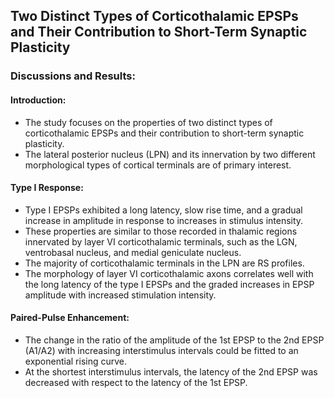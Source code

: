 
## Two Distinct Types of Corticothalamic EPSPs and Their Contribution to Short-Term Synaptic Plasticity

### Discussions and Results:

#### Introduction:
- The study focuses on the properties of two distinct types of corticothalamic EPSPs and their contribution to short-term synaptic plasticity.
- The lateral posterior nucleus (LPN) and its innervation by two different morphological types of cortical terminals are of primary interest.

#### Type I Response:
- Type I EPSPs exhibited a long latency, slow rise time, and a gradual increase in amplitude in response to increases in stimulus intensity.
- These properties are similar to those recorded in thalamic regions innervated by layer VI corticothalamic terminals, such as the LGN, ventrobasal nucleus, and medial geniculate nucleus.
- The majority of corticothalamic terminals in the LPN are RS profiles.
- The morphology of layer VI corticothalamic axons correlates well with the long latency of the type I EPSPs and the graded increases in EPSP amplitude with increased stimulation intensity.

#### Paired-Pulse Enhancement:
- The change in the ratio of the amplitude of the 1st EPSP to the 2nd EPSP (A1/A2) with increasing interstimulus intervals could be fitted to an exponential rising curve.
- At the shortest interstimulus intervals, the latency of the 2nd EPSP was decreased with respect to the latency of the 1st EPSP.
